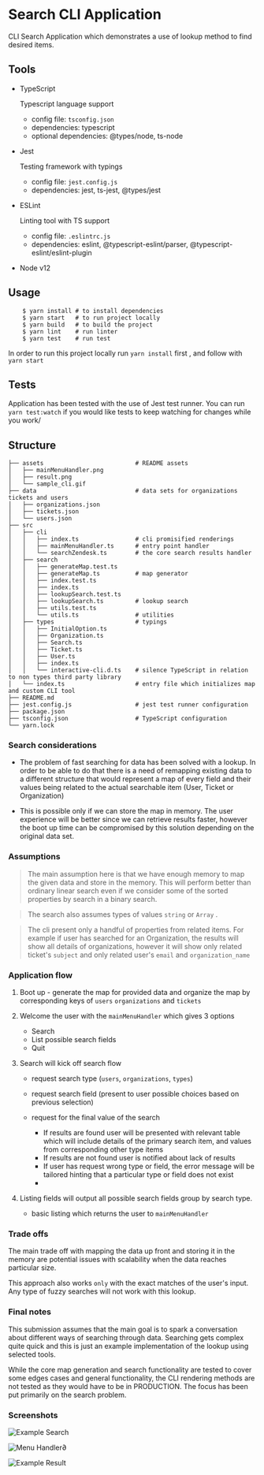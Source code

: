 # Search CLI Application 

CLI Search Application which demonstrates a use of lookup method to find desired items. 

## Tools

-   TypeScript

    Typescript language support
    -   config file: `tsconfig.json`
    -   dependencies: typescript
    -   optional dependencies: @types/node, ts-node

-   Jest

    Testing framework with typings
    -   config file: `jest.config.js`
    -   dependencies: jest, ts-jest, @types/jest

-   ESLint

    Linting tool with TS support
    -   config file: `.eslintrc.js`
    -   dependencies: eslint, @typescript-eslint/parser, @typescript-eslint/eslint-plugin

-   Node v12

## Usage

```
    $ yarn install # to install dependencies
    $ yarn start   # to run project locally
    $ yarn build   # to build the project
    $ yarn lint    # run linter
    $ yarn test    # run test 
```
In order to run this project locally run `yarn install` first , and follow with `yarn start`

## Tests 
 
Application has been tested with the use of Jest test runner. You can run `yarn test:watch` if you would like tests to keep watching for changes while you work/

## Structure

```
├── assets                          # README assets
│   ├── mainMenuHandler.png
│   ├── result.png
│   └── sample_cli.gif
├── data                            # data sets for organizations tickets and users
│   ├── organizations.json
│   ├── tickets.json
│   └── users.json
├── src 
│   ├── cli             
│   │   ├── index.ts                # cli promisified renderings 
│   │   ├── mainMenuHandler.ts      # entry point handler
│   │   └── searchZendesk.ts        # the core search results handler
│   ├── search
│   │   ├── generateMap.test.ts     
│   │   ├── generateMap.ts          # map generator
│   │   ├── index.test.ts       
│   │   ├── index.ts                
│   │   ├── lookupSearch.test.ts
│   │   ├── lookupSearch.ts         # lookup search
│   │   ├── utils.test.ts
│   │   └── utils.ts                # utilities 
│   ├── types                       # typings
│   │   ├── InitialOption.ts
│   │   ├── Organization.ts
│   │   ├── Search.ts
│   │   ├── Ticket.ts
│   │   ├── User.ts
│   │   ├── index.ts
│   │   └── interactive-cli.d.ts    # silence TypeScript in relation to non types third party library
│   └── index.ts                    # entry file which initializes map and custom CLI tool
├── README.md
├── jest.config.js                  # jest test runner configuration
├── package.json    
├── tsconfig.json                   # TypeScript configuration
└── yarn.lock
```

### Search considerations

- The problem of fast searching for data has been solved with a lookup. In order to be able to do that there is a need of remapping existing data to a different structure that would represent a map of every field and their values being related to the actual searchable item (User, Ticket or Organization)

- This is possible only if we can store the map in memory. The user experience will be better since we can retrieve results faster, however the boot up time can be compromised by this solution depending on the original data set. 

### Assumptions

> The main assumption here is that we have enough memory to map the given data and store in the memory. This will perform better than ordinary linear search even if we consider some of the sorted properties by search in a binary search. 

> The search also assumes types of values `string` or `Array` . 

> The cli present only a handful of properties from related items. For example if user has searched for an Organization, the results will show all details of organizations, however it will show only related ticket's `subject` and only related user's `email` and `organization_name`

### Application flow

1. Boot up - generate the map for provided data and organize the map by corresponding keys of `users` `organizations` and `tickets`
2. Welcome the user with the `mainMenuHandler` which gives 3 options
   - Search
   - List possible search fields
   - Quit

3. Search will kick off search flow 

    - request search type (`users`, `organizations`, `types`)
    - request search field (present to user possible choices based on previous selection)
    - request for the final value of the search

        - If results are found user will be presented with relevant table which will include details of the primary search item, and values from corresponding other type items
        - If results are not found user is notified about lack of results
        - If user has request wrong type or field, the error message will be tailored hinting that a particular type or field does not exist 
        - 
4. Listing fields will output all possible search fields group by search type. 
    - basic listing which returns the user to `mainMenuHandler`

### Trade offs

The main trade off with mapping the data up front and storing it in the memory are potential issues with scalability when the data reaches particular size. 

This approach also works `only` with the exact matches of the user's input. Any type of fuzzy searches will not work with this lookup.

### Final notes

This submission assumes that the main goal is to spark a conversation about different ways of searching through data. Searching gets complex quite quick and this is just an example implementation of the lookup using selected tools. 

While the core map generation and search functionality are tested to cover some edges cases and general functionality, the CLI rendering methods are not tested as they would have to be in PRODUCTION. The focus has been put primarily on the search problem.

### Screenshots 

![Example Search](./assets/sample_cli.gif)

![Menu Handler](./assets/mainMenuHandler.png)∂

![Example Result](./assets/result.png)



